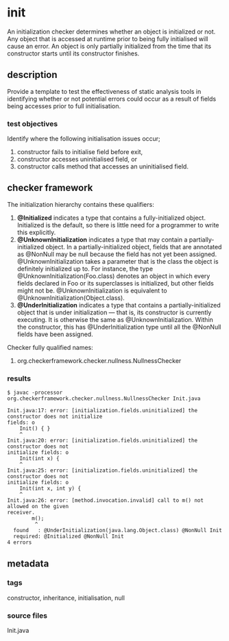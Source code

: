 # init
An initialization checker determines whether an object is initialized or not. Any object 
that is accessed at runtime prior to being fully initialised will cause an error. An 
object is only partially initialized from the time that its constructor starts until its 
constructor finishes.

## description
Provide a template to test the effectiveness of static analysis tools in identifying 
whether or not potential errors could occur as a result of fields being accesses prior
to full initialisation.

### test objectives
Identify where the following initialisation issues occur;
1. constructor fails to initialise field before exit,
2. constructor accesses uninitialised field, or
3. constructor calls method that accesses an uninitialised field.

## checker framework
The initialization hierarchy contains these qualifiers:
1. **@Initialized** indicates a type that contains a fully-initialized object. 
Initialized is the default, so there is little need for a programmer to write this 
explicitly.
2. **@UnknownInitialization** indicates a type that may contain a partially-initialized 
object. In a partially-initialized object, fields that are annotated as @NonNull may be 
null because the field has not yet been assigned. @UnknownInitialization takes a 
parameter that is the class the object is definitely initialized up to. For instance, the 
type @UnknownInitialization(Foo.class) denotes an object in which every fields declared 
in Foo or its superclasses is initialized, but other fields might not be. 
@UnknownInitialization is equivalent to @UnknownInitialization(Object.class).
3. **@UnderInitialization** indicates a type that contains a partially-initialized object 
that is under initialization — that is, its constructor is currently executing. It is 
otherwise the same as @UnknownInitialization. Within the constructor, this has 
@UnderInitialization type until all the @NonNull fields have been assigned.

Checker fully qualified names:
1. org.checkerframework.checker.nullness.NullnessChecker

### results

```
$ javac -processor org.checkerframework.checker.nullness.NullnessChecker Init.java 

Init.java:17: error: [initialization.fields.uninitialized] the constructor does not initialize 
fields: o
    Init() { }
    ^
Init.java:20: error: [initialization.fields.uninitialized] the constructor does not 
initialize fields: o
    Init(int x) {
    ^
Init.java:25: error: [initialization.fields.uninitialized] the constructor does not 
initialize fields: o
    Init(int x, int y) {
    ^
Init.java:26: error: [method.invocation.invalid] call to m() not allowed on the given 
receiver.
        m();
         ^
  found   : @UnderInitialization(java.lang.Object.class) @NonNull Init
  required: @Initialized @NonNull Init
4 errors
```

## metadata

### tags
constructor, inheritance, initialisation, null

### source files
Init.java
